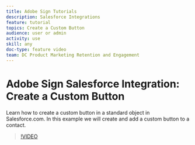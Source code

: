 ```yaml
---
title: Adobe Sign Tutorials
description: Salesforce Integrations
feature: tutorial
topics: Create a Custom Button
audience: user or admin
activity: use
skill: any
doc-type: feature video
team: DC Product Marketing Retention and Engagement
---
```


# Adobe Sign Salesforce Integration: Create a Custom Button

Learn how to create a custom button in a standard object in Salesforce.com. In this example we will create and add a custom button to a contact.

>[!VIDEO](https://video.tv.adobe.com/v/17352?hidetitle=true)
